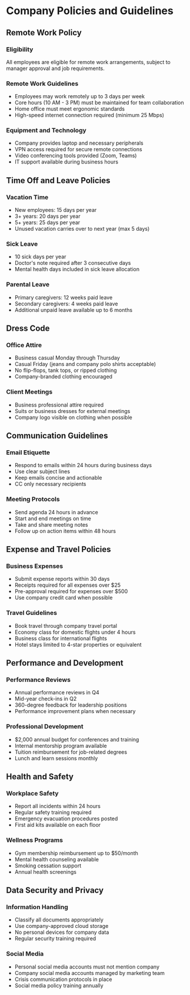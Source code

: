 # Company Policies and Guidelines

## Remote Work Policy

### Eligibility
All employees are eligible for remote work arrangements, subject to manager approval and job requirements.

### Remote Work Guidelines
- Employees may work remotely up to 3 days per week
- Core hours (10 AM - 3 PM) must be maintained for team collaboration
- Home office must meet ergonomic standards
- High-speed internet connection required (minimum 25 Mbps)

### Equipment and Technology
- Company provides laptop and necessary peripherals
- VPN access required for secure remote connections
- Video conferencing tools provided (Zoom, Teams)
- IT support available during business hours

## Time Off and Leave Policies

### Vacation Time
- New employees: 15 days per year
- 3+ years: 20 days per year
- 5+ years: 25 days per year
- Unused vacation carries over to next year (max 5 days)

### Sick Leave
- 10 sick days per year
- Doctor's note required after 3 consecutive days
- Mental health days included in sick leave allocation

### Parental Leave
- Primary caregivers: 12 weeks paid leave
- Secondary caregivers: 4 weeks paid leave
- Additional unpaid leave available up to 6 months

## Dress Code

### Office Attire
- Business casual Monday through Thursday
- Casual Friday (jeans and company polo shirts acceptable)
- No flip-flops, tank tops, or ripped clothing
- Company-branded clothing encouraged

### Client Meetings
- Business professional attire required
- Suits or business dresses for external meetings
- Company logo visible on clothing when possible

## Communication Guidelines

### Email Etiquette
- Respond to emails within 24 hours during business days
- Use clear subject lines
- Keep emails concise and actionable
- CC only necessary recipients

### Meeting Protocols
- Send agenda 24 hours in advance
- Start and end meetings on time
- Take and share meeting notes
- Follow up on action items within 48 hours

## Expense and Travel Policies

### Business Expenses
- Submit expense reports within 30 days
- Receipts required for all expenses over $25
- Pre-approval required for expenses over $500
- Use company credit card when possible

### Travel Guidelines
- Book travel through company travel portal
- Economy class for domestic flights under 4 hours
- Business class for international flights
- Hotel stays limited to 4-star properties or equivalent

## Performance and Development

### Performance Reviews
- Annual performance reviews in Q4
- Mid-year check-ins in Q2
- 360-degree feedback for leadership positions
- Performance improvement plans when necessary

### Professional Development
- $2,000 annual budget for conferences and training
- Internal mentorship program available
- Tuition reimbursement for job-related degrees
- Lunch and learn sessions monthly

## Health and Safety

### Workplace Safety
- Report all incidents within 24 hours
- Regular safety training required
- Emergency evacuation procedures posted
- First aid kits available on each floor

### Wellness Programs
- Gym membership reimbursement up to $50/month
- Mental health counseling available
- Smoking cessation support
- Annual health screenings

## Data Security and Privacy

### Information Handling
- Classify all documents appropriately
- Use company-approved cloud storage
- No personal devices for company data
- Regular security training required

### Social Media
- Personal social media accounts must not mention company
- Company social media accounts managed by marketing team
- Crisis communication protocols in place
- Social media policy training annually
